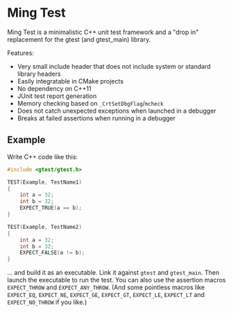 
# Ming Test

Ming Test is a minimalistic C++ unit test framework and a "drop in" replacement for the gtest (and gtest_main) library.

Features:
* Very small include header that does not include system or standard library headers
* Easily integratable in CMake projects
* No dependency on C++11
* JUnit test report generation
* Memory checking based on `_CrtSetDbgFlag`/`mcheck`
* Does not catch unexpected exceptions when launched in a debugger
* Breaks at failed assertions when running in a debugger

## Example

Write C++ code like this:

```cpp
#include <gtest/gtest.h>

TEST(Example, TestName1)
{
    int a = 32;
    int b = 32;
    EXPECT_TRUE(a == b);
}

TEST(Example, TestName2)
{
    int a = 32;
    int b = 32;
    EXPECT_FALSE(a != b);
}
```

... and build it as an executable. Link it against `gtest` and `gtest_main`. Then launch the executable to run the test. You can also use the assertion macros `EXPECT_THROW` and `EXPECT_ANY_THROW`. (And some pointless macros like `EXPECT_EQ`, `EXPECT_NE`, `EXPECT_GE`, `EXPECT_GT`, `EXPECT_LE`, `EXPECT_LT` and `EXPECT_NO_THROW` if you like.)
